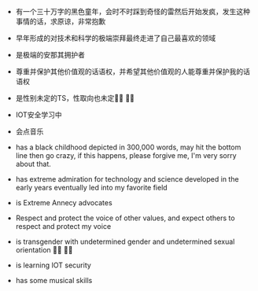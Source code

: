 * 有一个三十万字的黑色童年，会时不时踩到奇怪的雷然后开始发疯，发生这种事情的话，求原谅，非常抱歉
* 早年形成的对技术和科学的极端崇拜最终走进了自己最喜欢的领域
* 是极端的安那其拥护者
* 尊重并保护其他价值观的话语权，并希望其他价值观的人能尊重并保护我的话语权
* 是性别未定的TS，性取向也未定🏳️‍⚧️ 🏳️‍🌈
* IOT安全学习中
* 会点音乐


* has a black childhood depicted in 300,000 words, may hit the bottom line then go crazy, if this happens, please forgive me, I'm very sorry about that.
* has extreme admiration for technology and science developed in the early years eventually led into my favorite field
* is Extreme Annecy advocates
* Respect and protect the voice of other values, and expect others to respect and protect my voice
* is transgender with undetermined gender and undetermined sexual orientation 🏳️‍⚧️ 🏳️‍🌈
* is learning IOT security
* has some musical skills



<!--
**KSroido/KSroido** is a ✨ _special_ ✨ repository because its `README.md` (this file) appears on your GitHub profile.

Here are some ideas to get you started:

- 🔭 I’m currently working on ...
- 🌱 I’m currently learning ...
- 👯 I’m looking to collaborate on ...
- 🤔 I’m looking for help with ...
- 💬 Ask me about ...
- 📫 How to reach me: ...
- 😄 Pronouns: ...
- ⚡ Fun fact: ...
-->
